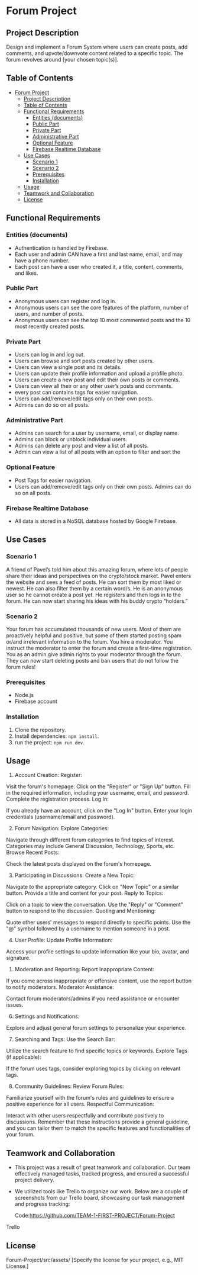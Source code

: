 # Forum Project

## Project Description

Design and implement a Forum System where users can create posts, add comments, and upvote/downvote content related to a specific topic. The forum revolves around [your chosen topic(s)].

## Table of Contents

- [Forum Project](#forum-project)
  - [Project Description](#project-description)
  - [Table of Contents](#table-of-contents)
  - [Functional Requirements](#functional-requirements)
    - [Entities (documents)](#entities-documents)
    - [Public Part](#public-part)
    - [Private Part](#private-part)
    - [Administrative Part](#administrative-part)
    - [Optional Feature](#optional-feature)
    - [Firebase Realtime Database](#firebase-realtime-database)
  - [Use Cases](#use-cases)
    - [Scenario 1](#scenario-1)
    - [Scenario 2](#scenario-2)
    - [Prerequisites](#prerequisites)
    - [Installation](#installation)
  - [Usage](#usage)
  - [Teamwork and Collaboration](#teamwork-and-collaboration)
  - [License](#license)

## Functional Requirements

### Entities (documents)

- Authentication is handled by Firebase.
- Each user and admin CAN have a first and last name, email, and may have a phone number.
- Each post can have a user who created it, a title, content, comments, and likes.

### Public Part

- Anonymous users can register and log in.
- Anonymous users can see the core features of the platform, number of users, and number of posts.
- Anonymous users can see the top 10 most commented posts and the 10 most recently created posts.

### Private Part

- Users can log in and log out.
- Users can browse and sort posts created by other users.
- Users can view a single post and its details.
- Users can update their profile information and upload a profile photo.
- Users can create a new post and edit their own posts or comments.
- Users can view all their or any other user’s posts and comments.
- every post can contains tags for easier navigation.
- Users can add/remove/edit tags only on their own posts.
- Admins can do so on all posts.

### Administrative Part

- Admins can search for a user by username, email, or display name.
- Admins can block or unblock individual users.
- Admins can delete any post and view a list of all posts.
- Admin can view a list of all posts with an option to filter and sort the

### Optional Feature

- Post Tags for easier navigation.
- Users can add/remove/edit tags only on their own posts. Admins can do so on all posts.

### Firebase Realtime Database

- All data is stored in a NoSQL database hosted by Google Firebase.

## Use Cases

### Scenario 1

A friend of Pavel’s told him about this amazing forum, where lots of people share their ideas and perspectives on the crypto/stock market. Pavel enters the website and sees a feed of posts. He can sort them by most liked or newest. He can also filter them by a certain word/s. He is an anonymous user so he cannot create a post yet. He registers and then logs in to the forum. He can now start sharing his ideas with his buddy crypto “holders.”  
### Scenario 2

Your forum has accumulated thousands of new users. Most of them are proactively helpful and positive, but some of them started posting spam or/and irrelevant information to the forum. You hire a moderator. You instruct the moderator to enter the forum and create a first-time registration. You as an admin give admin rights to your moderator through the forum. They can now start deleting posts and ban users that do not follow the forum rules!


### Prerequisites

  - Node.js
  -  Firebase account

### Installation

1. Clone the repository.
2. Install dependencies: `npm install`.
3. run the project: `npm run dev`. 

## Usage

1. Account Creation:
Register:

Visit the forum's homepage.
Click on the "Register" or "Sign Up" button.
Fill in the required information, including your username, email, and password.
Complete the registration process.
Log In:

If you already have an account, click on the "Log In" button.
Enter your login credentials (username/email and password).

2. Forum Navigation:
Explore Categories:

Navigate through different forum categories to find topics of interest.
Categories may include General Discussion, Technology, Sports, etc.
Browse Recent Posts:

Check the latest posts displayed on the forum's homepage.

3. Participating in Discussions:
Create a New Topic:

Navigate to the appropriate category.
Click on "New Topic" or a similar button.
Provide a title and content for your post.
Reply to Topics:

Click on a topic to view the conversation.
Use the "Reply" or "Comment" button to respond to the discussion.
Quoting and Mentioning:

Quote other users' messages to respond directly to specific points.
Use the "@" symbol followed by a username to mention someone in a post.

4. User Profile:
Update Profile Information:

Access your profile settings to update information like your bio, avatar, and signature.

1. Moderation and Reporting:
Report Inappropriate Content:

If you come across inappropriate or offensive content, use the report button to notify moderators.
Moderator Assistance:

Contact forum moderators/admins if you need assistance or encounter issues.

6. Settings and Notifications:

Explore and adjust general forum settings to personalize your experience.

7. Searching and Tags:
Use the Search Bar:

Utilize the search feature to find specific topics or keywords.
Explore Tags (if applicable):

If the forum uses tags, consider exploring topics by clicking on relevant tags.

8. Community Guidelines:
Review Forum Rules:

Familiarize yourself with the forum's rules and guidelines to ensure a positive experience for all users.
Respectful Communication:

Interact with other users respectfully and contribute positively to discussions.
Remember that these instructions provide a general guideline, and you can tailor them to match the specific features and functionalities of your forum.

## Teamwork and Collaboration

- This project was a result of great teamwork and collaboration. Our team effectively managed tasks, tracked progress, and ensured a successful project delivery.
- We utilized tools like Trello to organize our work. Below are a couple of screenshots from our Trello board, showcasing our task management and progress tracking:
  
  Code:https://github.com/TEAM-1-FIRST-PROJECT/Forum-Project
  

Trello 


## License
Forum-Project/src/assets/
[Specify the license for your project, e.g., MIT License.]